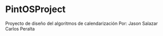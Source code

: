 # PintOSProject
Proyecto de diseño del algoritmos de calendarización
Por:
  Jason Salazar
  Carlos Peralta
